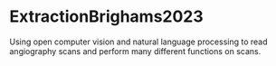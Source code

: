 # ExtractionBrighams2023
Using open computer vision and natural language processing to read angiography scans and perform many different functions on scans.
